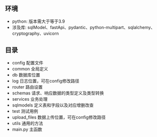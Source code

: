 ## 环境
- python: 版本需大于等于3.9
- 涉及库: sqlModel、fastApi、pydantic、python-multipart、sqlalchemy、cryptography、uvicorn

## 目录
- config 配置文件
- common 全局定义
- db 数据库位置
- log 日志位置，可在config修改路径
- router 路由设置
- schemas 请求、响应数据的类型定义及类型转换
- services 业务处理
- sqlmodels 定义表和字段以及对应增删改查
- test 测试用例
- upload_files 数据上传位置，可在config修改路径
- utils 通用的方法
- main.py 主函数
